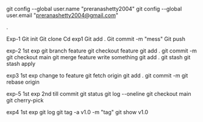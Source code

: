 git config --global user.name "preranashetty2004"
git config --global user.email "preranashetty2004@gmail.com"

.


Exp-1
Git init
Git clone
Cd exp1
Git add .
Git commit -m "mess"
Git push


exp-2
1st exp
git branch feature
git checkout feature
git add .
git commit -m
git checkout main
git merge feature
write something
git add .
git stash 
git stash apply

exp3
1st exp
change to feature
git fetch origin
git add .
git commit -m
git rebase origin

exp-5
1st exp
2nd till commit
git status
git log --oneline
git checkout main
git cherry-pick


exp4
1st exp
git log
git tag -a v1.0 -m "tag"
git show v1.0

